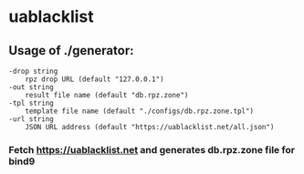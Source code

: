 # uablacklist
## Usage of ./generator:
	-drop string
		rpz drop URL (default "127.0.0.1")
	-out string
		result file name (default "db.rpz.zone")
	-tpl string
		template file name (default "./configs/db.rpz.zone.tpl")
	-url string
        JSON URL address (default "https://uablacklist.net/all.json")
### Fetch https://uablacklist.net and generates db.rpz.zone file for bind9